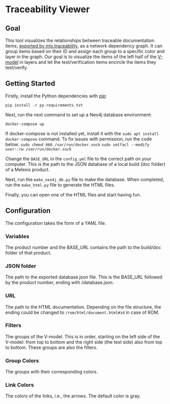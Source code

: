 # Traceability Viewer

## Goal

This tool visualizes the relationships between traceable documentation items,
[exported by mlx.traceability](https://melexis.github.io/sphinx-traceability-extension/configuration.html#export),
as a network dependency graph. It can group items based on their ID and assign each group to a specific color and
layer in the graph. Our goal is to visualize the items of the left half of the
[V-model](https://en.wikipedia.org/wiki/V-model_(software_development)) in layers and let the test/verification items
encircle the items they test/verify.

## Getting Started

Firstly, install the Python dependencies with [pip](https://pip.pypa.io/en/stable/):

`pip install -r py-requirements.txt`

Next, run the next command to set up a Neo4j database environment:

`docker-compose up`

If docker-compose is not installed yet, install it with the `sudo apt install docker-compose` command.
To fix issues with permission, run the code below:
`sudo chmod 666 /var/run/docker.sock`
`sudo setfacl --modify user::rw /var/run/docker.sock`

Change the `BASE_URL` in the `config.yml` file to the correct path on your computer.
This is the path to the JSON database of a local build (doc folder) of a Melexis product.

Next, run the `make_neo4j_db.py` file to make the database.
When completed, run the `make_html.py` file to generate the HTML files.

Finally, you can open one of the HTML files and start having fun.

## Configuration

The configuration takes the form of a YAML file.

### Variables

The product number and the BASE_URL contains the path to the build/doc folder of that product.

### JSON folder

The path to the exported database.json file. This is the BASE_URL followed by the product number, ending with /database.json.

### URL

The path to the HTML documentation. Depending on the file structure, the ending could be changed to `/rom/html/document.html#id` in case of ROM.

### Filters

The groups of the V-model. This is in order, starting on the left side of the V-model: from top to bottom and the right
side (the test side) also from top to bottom.
These groups are also the filters.

### Group Colors

The groups with their corresponding colors.

### Link Colors

The colors of the links, i.e., the arrows. The default color is gray.
